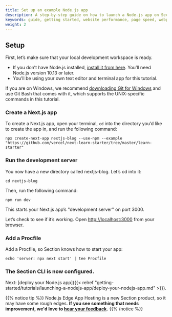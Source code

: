 ```yaml
---
title: Set up an example Node.js app
description: A step-by-step guide on how to launch a Node.js app on Section.
keywords: guide, getting started, website performance, page speed, webpage speed, website security, content delivery network, CDN
weight: 2
---
```


## Setup

First, let’s make sure that your local development workspace is ready.

- If you don’t have Node.js installed, [install it from here](https://nodejs.org/en/). You’ll need Node.js version 10.13 or later.
- You’ll be using your own text editor and terminal app for this tutorial.

If you are on Windows, we recommend [downloading Git for Windows](https://gitforwindows.org/) and use Git Bash that comes with it, which supports the UNIX-specific commands in this tutorial.

### Create a Next.js app

To create a Next.js app, open your terminal, `cd` into the directory you’d like to create the app in, and run the following command:

```
npx create-next-app nextjs-blog --use-npm --example "https://github.com/vercel/next-learn-starter/tree/master/learn-starter"
```

### Run the development server

You now have a new directory called nextjs-blog. Let’s cd into it:

```
cd nextjs-blog
```

Then, run the following command:

```
npm run dev
```

This starts your Next.js app’s "development server" on port 3000.

Let’s check to see if it’s working. Open [http://localhost:3000](http://localhost:3000) from your browser.

### Add a Procfile

Add a Procfile, so Section knows how to start your app:

```
echo 'server: npx next start' | tee Procfile
```

### The Section CLI is now configured.

Next: [deploy your Node.js app]({{< relref "getting-started/tutorials/launching-a-nodejs-app/deploy-your-nodejs-app.md" >}}).

{{% notice tip %}}
Node.js Edge App Hosting is a new Section product, so it may have some rough edges. **If you see something that needs improvement, we'd love to [hear your feedback](https://support.section.io/hc/en-us/requests/new).**
{{% /notice %}}
